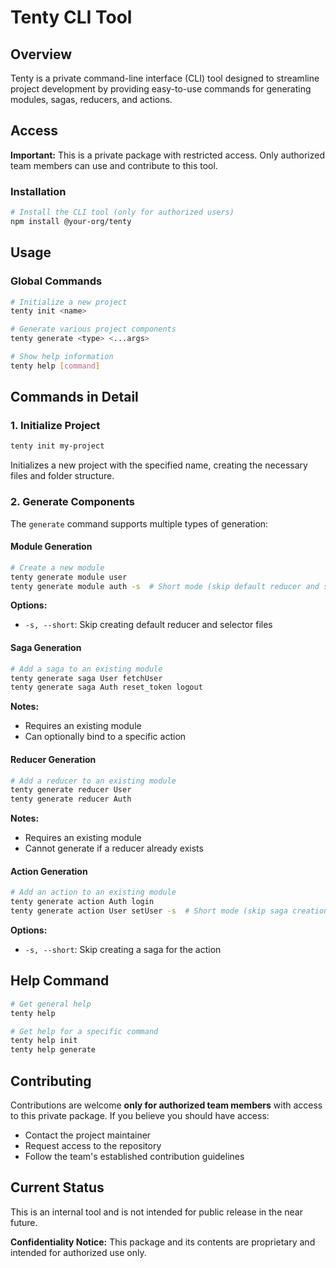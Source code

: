 # Tenty CLI Tool

## Overview

Tenty is a private command-line interface (CLI) tool designed to streamline project development by providing easy-to-use commands for generating modules, sagas, reducers, and actions.

## Access

**Important:** This is a private package with restricted access. Only authorized team members can use and contribute to this tool.

### Installation

```bash
# Install the CLI tool (only for authorized users)
npm install @your-org/tenty
```

## Usage

### Global Commands

```bash
# Initialize a new project
tenty init <name>

# Generate various project components
tenty generate <type> <...args>

# Show help information
tenty help [command]
```

## Commands in Detail

### 1. Initialize Project

```bash
tenty init my-project
```

Initializes a new project with the specified name, creating the necessary files and folder structure.

### 2. Generate Components

The `generate` command supports multiple types of generation:

#### Module Generation

```bash
# Create a new module
tenty generate module user
tenty generate module auth -s  # Short mode (skip default reducer and selector)
```

**Options:**

- `-s, --short`: Skip creating default reducer and selector files

#### Saga Generation

```bash
# Add a saga to an existing module
tenty generate saga User fetchUser
tenty generate saga Auth reset_token logout
```

**Notes:**

- Requires an existing module
- Can optionally bind to a specific action

#### Reducer Generation

```bash
# Add a reducer to an existing module
tenty generate reducer User
tenty generate reducer Auth
```

**Notes:**

- Requires an existing module
- Cannot generate if a reducer already exists

#### Action Generation

```bash
# Add an action to an existing module
tenty generate action Auth login
tenty generate action User setUser -s  # Short mode (skip saga creation)
```

**Options:**

- `-s, --short`: Skip creating a saga for the action

## Help Command

```bash
# Get general help
tenty help

# Get help for a specific command
tenty help init
tenty help generate
```

## Contributing

Contributions are welcome **only for authorized team members** with access to this private package. If you believe you should have access:

- Contact the project maintainer
- Request access to the repository
- Follow the team's established contribution guidelines

## Current Status

This is an internal tool and is not intended for public release in the near future.

**Confidentiality Notice:** This package and its contents are proprietary and intended for authorized use only.
